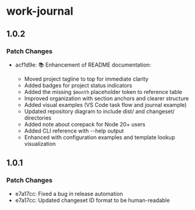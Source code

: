 # work-journal

## 1.0.2

### Patch Changes

- acf1d9e: 📚 Enhancement of README documentation:

  - Moved project tagline to top for immediate clarity
  - Added badges for project status indicators
  - Added the missing `$month` placeholder token to reference table
  - Improved organization with section anchors and clearer structure
  - Added visual examples (VS Code task flow and journal example)
  - Updated repository diagram to include dist/ and changeset/ directories
  - Added note about corepack for Node 20+ users
  - Added CLI reference with --help output
  - Enhanced with configuration examples and template lookup visualization

## 1.0.1

### Patch Changes

- e7a17cc: Fixed a bug in release automation
- e7a17cc: Updated changeset ID format to be human-readable
